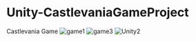# Unity-CastlevaniaGameProject
 Castlevania Game
![game1](https://user-images.githubusercontent.com/37352722/71519453-9f55ec00-28c8-11ea-9be3-35ada211074f.png)
![game3](https://user-images.githubusercontent.com/37352722/71519463-ad0b7180-28c8-11ea-9e82-91afeecbcde6.png)
![Unity2](https://user-images.githubusercontent.com/37352722/71519470-b72d7000-28c8-11ea-8417-efe2c67e205a.gif)
